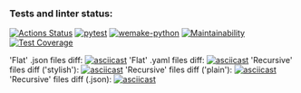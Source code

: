 ### Tests and linter status:
[![Actions Status](https://github.com/isbushcar/python-project-lvl2/workflows/hexlet-check/badge.svg)](https://github.com/isbushcar/python-project-lvl2/actions)
[![pytest](https://github.com/isbushcar/python-project-lvl2/actions/workflows/pytest.yml/badge.svg)](https://github.com/isbushcar/python-project-lvl2/actions/workflows/pytest.yml)
[![wemake-python](https://github.com/isbushcar/python-project-lvl2/actions/workflows/wemake-python.yml/badge.svg)](https://github.com/isbushcar/python-project-lvl2/actions/workflows/wemake-python.yml)
[![Maintainability](https://api.codeclimate.com/v1/badges/88fbecc42c307d673118/maintainability)](https://codeclimate.com/github/isbushcar/python-project-lvl2/maintainability)
[![Test Coverage](https://api.codeclimate.com/v1/badges/88fbecc42c307d673118/test_coverage)](https://codeclimate.com/github/isbushcar/python-project-lvl2/test_coverage)

'Flat' .json files diff:
[![asciicast](https://asciinema.org/a/ZJUO9uyZ3yvo8gAsginAHhVvk.svg)](https://asciinema.org/a/ZJUO9uyZ3yvo8gAsginAHhVvk)
'Flat' .yaml files diff:
[![asciicast](https://asciinema.org/a/cmDyAuqsxFrGaTOQyH2mm3c9x.svg)](https://asciinema.org/a/cmDyAuqsxFrGaTOQyH2mm3c9x)
'Recursive' files diff ('stylish'):
[![asciicast](https://asciinema.org/a/7rQzprhkmiaLYXa5ICCbsV0Jm.svg)](https://asciinema.org/a/7rQzprhkmiaLYXa5ICCbsV0Jm)
'Recursive' files diff ('plain'):
[![asciicast](https://asciinema.org/a/aKjQqiaB5zGywVKdHf39RK2cv.svg)](https://asciinema.org/a/aKjQqiaB5zGywVKdHf39RK2cv)
'Recursive' files diff (.json):
[![asciicast](https://asciinema.org/a/t8IgkXKH3DBKpVTzG7S7U8MT4.svg)](https://asciinema.org/a/t8IgkXKH3DBKpVTzG7S7U8MT4)
